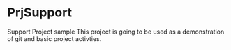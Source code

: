 # PrjSupport
Support Project sample
This project is going to be used as a demonstration of git and basic project activties.